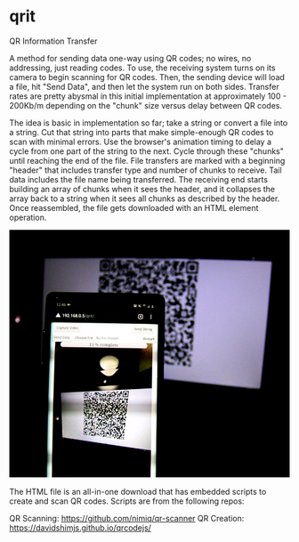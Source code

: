 # qrit
QR Information Transfer

A method for sending data one-way using QR codes; no wires, no addressing, just reading codes. To use, the receiving system turns on its camera to begin scanning for QR codes. Then, the sending device will load a file, hit "Send Data", and then let the system run on both sides. Transfer rates are pretty abysmal in this initial implementation at approximately 100 - 200Kb/m depending on the "chunk" size versus delay between QR codes.

The idea is basic in implementation so far; take a string or convert a file into a string. Cut that string into parts that make simple-enough QR codes to scan with minimal errors. Use the browser's animation timing to delay a cycle from one part of the string to the next. Cycle through these "chunks" until reaching the end of the file. File transfers are marked with a beginning "header" that includes transfer type and number of chunks to receive. Tail data includes the file name being transferred. The receiving end starts building an array of chunks when it sees the header, and it collapses the array back to a string when it sees all chunks as described by the header. Once reassembled, the file gets downloaded with an HTML element operation.

![alt text](https://github.com/jawcode/qrit/raw/main/qrTransfer.png?raw=true)

The HTML file is an all-in-one download that has embedded scripts to create and scan QR codes. Scripts are from the following repos:

QR Scanning: https://github.com/nimiq/qr-scanner
QR Creation: https://davidshimjs.github.io/qrcodejs/
